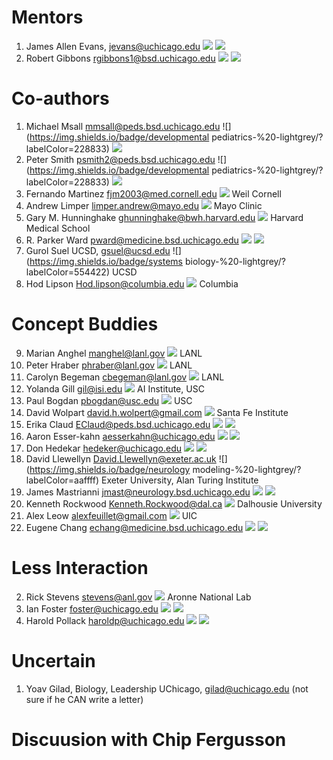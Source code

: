 # Mentors
1. James Allen Evans, jevans@uchicago.edu ![](https://img.shields.io/badge/sociology-%20-lightgrey)  ![](https://img.shields.io/badge/-UChicago-red)
23. Robert Gibbons rgibbons1@bsd.uchicago.edu ![](https://img.shields.io/badge/statistics-%20-lightgrey/?labelColor=2233aa) ![](https://img.shields.io/badge/-UChicago-red)
 
# Co-authors

1. Michael Msall  mmsall@peds.bsd.uchicago.edu ![](https://img.shields.io/badge/developmental pediatrics-%20-lightgrey/?labelColor=228833) ![](https://img.shields.io/badge/-UChicago-red)
2. Peter Smith psmith2@peds.bsd.uchicago.edu ![](https://img.shields.io/badge/developmental pediatrics-%20-lightgrey/?labelColor=228833) ![](https://img.shields.io/badge/-UChicago-red)
3. Fernando Martinez fjm2003@med.cornell.edu ![](https://img.shields.io/badge/pulmonology-%20-lightgrey/?labelColor=998855) Weil Cornell
4. Andrew Limper limper.andrew@mayo.edu ![](https://img.shields.io/badge/pulmonology-%20-lightgrey/?labelColor=998855) Mayo Clinic
5. Gary M. Hunninghake  ghunninghake@bwh.harvard.edu ![](https://img.shields.io/badge/pulmonology-%20-lightgrey/?labelColor=998855) Harvard Medical School
6. R. Parker Ward  pward@medicine.bsd.uchicago.edu ![](https://img.shields.io/badge/cardiology-%20-lightgrey/?labelColor=9988ff) ![](https://img.shields.io/badge/-UChicago-red)
7. Gurol Suel UCSD, gsuel@ucsd.edu ![](https://img.shields.io/badge/systems biology-%20-lightgrey/?labelColor=554422) UCSD
8. Hod Lipson Hod.lipson@columbia.edu ![](https://img.shields.io/badge/robotics-%20-lightgrey/?labelColor=555555) Columbia

# Concept Buddies
9. Marian Anghel manghel@lanl.gov ![](https://img.shields.io/badge/statistics-%20-lightgrey/?labelColor=2233aa) LANL
10. Peter Hraber phraber@lanl.gov ![](https://img.shields.io/badge/Biology-%20-lightgrey/?labelColor=554422) LANL 
11. Carolyn Begeman cbegeman@lanl.gov ![](https://img.shields.io/badge/Geosciences-%20-lightgrey/?labelColor=55ff77) LANL  
12. Yolanda Gill gil@isi.edu ![](https://img.shields.io/badge/AI-%20-lightgrey/?labelColor=221133) AI Institute, USC
13. Paul Bogdan pbogdan@usc.edu  ![](https://img.shields.io/badge/Networks-%20-lightgrey/?labelColor=55ff77) USC
14. David Wolpart david.h.wolpert@gmail.com ![](https://img.shields.io/badge/Physics-%20-lightgrey/?labelColor=55ff77) Santa Fe Institute
15. Erika Claud EClaud@peds.bsd.uchicago.edu ![](https://img.shields.io/badge/Microbiome-%20-lightgrey/?labelColor=aaffaa)  ![](https://img.shields.io/badge/-UChicago-red)
16. Aaron Esser-kahn aesserkahn@uchicago.edu  ![](https://img.shields.io/badge/immunology-%20-lightgrey/?labelColor=aaffaa)  ![](https://img.shields.io/badge/-UChicago-red)
17. Don Hedekar hedeker@uchicago.edu  ![](https://img.shields.io/badge/statistics-%20-lightgrey/?labelColor=2233aa) ![](https://img.shields.io/badge/-UChicago-red)
18. David Llewellyn  David.Llewellyn@exeter.ac.uk ![](https://img.shields.io/badge/neurology modeling-%20-lightgrey/?labelColor=aaffff)  Exeter University, Alan Turing Institute
19. James Mastrianni jmast@neurology.bsd.uchicago.edu ![](https://img.shields.io/badge/neurology-%20-lightgrey/?labelColor=aaffff) ![](https://img.shields.io/badge/-UChicago-red)
20. Kenneth Rockwood Kenneth.Rockwood@dal.ca ![](https://img.shields.io/badge/neurology-%20-lightgrey/?labelColor=aaffff) Dalhousie University  
21. Alex Leow alexfeuillet@gmail.com ![](https://img.shields.io/badge/Psychiatry-%20-lightgrey/?labelColor=aaffff) UIC
22. Eugene Chang echang@medicine.bsd.uchicago.edu ![](https://img.shields.io/badge/Microbiome-%20-lightgrey/?labelColor=aaffaa) ![](https://img.shields.io/badge/-UChicago-red)

# Less Interaction
2. Rick Stevens stevens@anl.gov ![](https://img.shields.io/badge/AI-%20-lightgrey/?labelColor=221133) Aronne National Lab
3. Ian Foster foster@uchicago.edu ![](https://img.shields.io/badge/AI-%20-lightgrey/?labelColor=221133) ![](https://img.shields.io/badge/-UChicago-red)
4. Harold Pollack haroldp@uchicago.edu ![](https://img.shields.io/badge/statistics-%20-lightgrey/?labelColor=2233aa) ![](https://img.shields.io/badge/-UChicago-red)

# Uncertain

1. Yoav Gilad, Biology, Leadership UChicago, gilad@uchicago.edu  (not sure if he CAN write a letter)

# Discuusion with Chip Fergusson